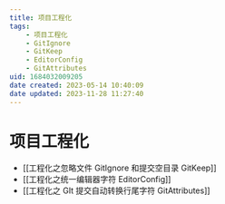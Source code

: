 ```yaml
---
title: 项目工程化
tags: 
    - 项目工程化
    - GitIgnore
    - GitKeep
    - EditorConfig
    - GitAttributes
uid: 1684032009205
date created: 2023-05-14 10:40:09
date updated: 2023-11-28 11:27:40
---
```


# 项目工程化

- [[工程化之忽略文件 GitIgnore 和提交空目录 GitKeep]]
- [[工程化之统一编辑器字符 EditorConfig]]
- [[工程化之 GIt 提交自动转换行尾字符 GitAttributes]]
